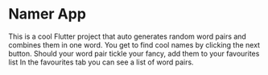 # Namer App

This is a cool Flutter project that auto generates random word pairs and combines them in one word.
You get to find cool names by clicking the next button.
Should your word pair tickle your fancy, add them to your favourites list
In the favourites tab you can see a list of word pairs.

